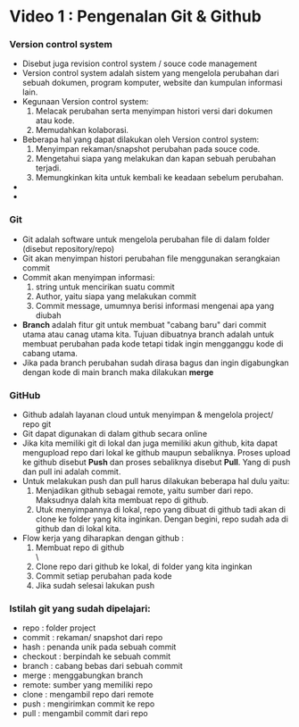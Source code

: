 <h1> Video 1 : Pengenalan Git & Github </h1>

<h3> Version control system </h3> 

<ul> 
    <li> Disebut juga revision control system / souce code management </li>
    <li> Version control system adalah sistem yang mengelola perubahan dari sebuah dokumen, program komputer, website dan kumpulan informasi lain. </li>
    <li> Kegunaan Version control system: 
        <ol>
             <li> Melacak perubahan serta menyimpan histori versi dari dokumen atau kode.</li> 
             <li>Memudahkan kolaborasi.</li>
        </ol> 
    </li>
    <li>Beberapa hal yang dapat dilakukan oleh Version control system:
        <ol> 
        <li>Menyimpan rekaman/snapshot perubahan pada souce code.</li>
        <li>Mengetahui siapa yang melakukan dan kapan sebuah perubahan terjadi.</li>
        <li>Memungkinkan kita untuk kembali ke keadaan sebelum perubahan.</li>
        </ol> 
    </li>
    <li> </li>
    <li> </li>
</ul>

<h3>Git</h3>

<ul>
    <li>Git adalah software untuk mengelola perubahan file di dalam folder (disebut repository/repo)</li>
    <li>Git akan menyimpan histori perubahan file menggunakan serangkaian commit</li>
    <li> Commit akan menyimpan informasi:
        <ol>
            <li>string untuk mencirikan suatu commit</li>
            <li>Author, yaitu siapa yang melakukan commit</li>
            <li>Commit message, umumnya berisi informasi mengenai apa yang diubah</li>
        </ol>
    </li>
    <li> <strong>Branch</strong> adalah fitur git untuk membuat "cabang baru" dari commit utama atau canag utama kita.  Tujuan dibuatnya branch adalah untuk membuat perubahan pada kode tetapi tidak ingin mengganggu kode di cabang utama.</li>
    <li>Jika pada branch perubahan sudah dirasa bagus dan ingin digabungkan dengan kode di main branch maka dilakukan <strong>merge</strong></li>
</ul>


<h3>GitHub</h3>

<ul>
    <li>Github adalah layanan cloud untuk menyimpan & mengelola project/ repo git</li>
    <li>Git dapat digunakan di dalam github secara online</li>
    <li>Jika kita memiliki git di lokal dan juga memiliki akun github, kita dapat mengupload repo dari lokal ke github maupun sebaliknya. Proses upload ke github disebut <strong>Push</strong> dan proses sebaliknya disebut <strong>Pull</strong>. Yang di push dan pull ini adalah commit.</li>
    <li>Untuk melakukan push dan pull harus dilakukan beberapa hal dulu yaitu:
        <ol>
            <li>Menjadikan github sebagai remote, yaitu sumber dari repo. Maksudnya dalah kita membuat repo di github.</li>
            <li>Utuk menyimpannya di lokal, repo yang dibuat di github tadi akan di clone ke folder yang kita inginkan. Dengan begini, repo sudah ada di github dan di lokal kita.</li>
        </ol>
    </li>
     <li>Flow kerja yang diharapkan dengan github : 
        <ol>
            <li>Membuat repo di github</li>\
            <li>Clone repo dari github ke lokal, di folder yang kita inginkan</li>
            <li>Commit setiap perubahan pada kode</li>
            <li>Jika sudah selesai lakukan push</li> 
        </ol>
     </li>
</ul>

<h3>Istilah git yang sudah dipelajari: </h3>
<ul>
    <li>repo : folder project</li>
    <li>commit : rekaman/ snapshot dari repo</li>
    <li>hash : penanda unik pada sebuah commit</li>
    <li>checkout : berpindah ke sebuah commit</li>
    <li>branch : cabang bebas dari sebuah commit</li>
    <li>merge : menggabungkan branch</li>
    <li>remote: sumber yang memiliki repo</li>
    <li>clone : mengambil repo dari remote</li>
    <li>push : mengirimkan commit ke repo</li>
    <li>pull : mengambil commit dari repo</li>
</ul>

